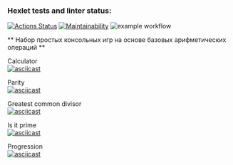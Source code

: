 ### Hexlet tests and linter status:
[![Actions Status](https://github.com/Anna-Gisma/backend-project-lvl1/workflows/hexlet-check/badge.svg)](https://github.com/Anna-Gisma/backend-project-lvl1/actions)
[![Maintainability](https://api.codeclimate.com/v1/badges/36680b340b0d44901360/maintainability)](https://codeclimate.com/github/Anna-Gisma/backend-project-lvl1/maintainability)
![example workflow](https://github.com/Anna-Gisma/backend-project-lvl1/actions/workflows/.github/workflows/nodejs.yaml/badge.svg)

** Набор простых консольных игр на основе базовых арифметических операций **

Calculator    
[![asciicast](https://asciinema.org/a/Ks3MJ3KaeGtR29xYDoyUgZmNe.svg)](https://asciinema.org/a/Ks3MJ3KaeGtR29xYDoyUgZmNe)  

Parity  
[![asciicast](https://asciinema.org/a/dN33O9KVkkwgGWuWqU4O4rBzT.svg)](https://asciinema.org/a/dN33O9KVkkwgGWuWqU4O4rBzT)  

Greatest common divisor  
[![asciicast](https://asciinema.org/a/wqFjWoGJQV5Nqlf48EWo9HyWn.svg)](https://asciinema.org/a/wqFjWoGJQV5Nqlf48EWo9HyWn)  

Is it prime  
[![asciicast](https://asciinema.org/a/xLOFk4Zt5MGRBvAVqpCBz7zEd.svg)](https://asciinema.org/a/xLOFk4Zt5MGRBvAVqpCBz7zEd)  

Progression  
[![asciicast](https://asciinema.org/a/4aAuWDR9Ms8kRsItiAJ2wEeQ7.svg)](https://asciinema.org/a/4aAuWDR9Ms8kRsItiAJ2wEeQ7)  